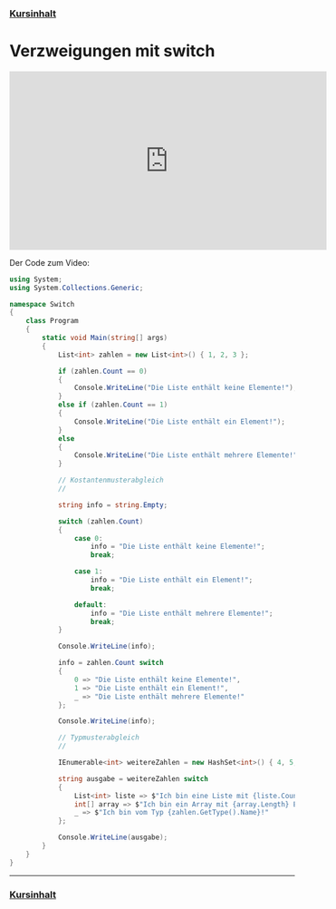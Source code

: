 ### [Kursinhalt](../README.md)

Verzweigungen mit switch
========================

<iframe width="560" height="315" src="https://www.youtube.com/embed/Vdijo9Haamk" frameborder="0" allow="accelerometer; autoplay; clipboard-write; encrypted-media; gyroscope; picture-in-picture" allowfullscreen></iframe>

Der Code zum Video:

```cs
using System;
using System.Collections.Generic;

namespace Switch
{
    class Program
    {
        static void Main(string[] args)
        {
            List<int> zahlen = new List<int>() { 1, 2, 3 };

            if (zahlen.Count == 0)
            {
                Console.WriteLine("Die Liste enthält keine Elemente!");
            }
            else if (zahlen.Count == 1)
            {
                Console.WriteLine("Die Liste enthält ein Element!");
            }
            else
            {
                Console.WriteLine("Die Liste enthält mehrere Elemente!");
            }

            // Kostantenmusterabgleich
            //

            string info = string.Empty;

            switch (zahlen.Count)
            {
                case 0:
                    info = "Die Liste enthält keine Elemente!";
                    break;

                case 1:
                    info = "Die Liste enthält ein Element!";
                    break;

                default:
                    info = "Die Liste enthält mehrere Elemente!";
                    break;
            }

            Console.WriteLine(info);

            info = zahlen.Count switch
            {
                0 => "Die Liste enthält keine Elemente!",
                1 => "Die Liste enthält ein Element!",
                _ => "Die Liste enthält mehrere Elemente!"
            };

            Console.WriteLine(info);

            // Typmusterabgleich
            //

            IEnumerable<int> weitereZahlen = new HashSet<int>() { 4, 5, 6 };

            string ausgabe = weitereZahlen switch
            {
                List<int> liste => $"Ich bin eine Liste mit {liste.Count} Elementen!",
                int[] array => $"Ich bin ein Array mit {array.Length} Elementen!",
                _ => $"Ich bin vom Typ {zahlen.GetType().Name}!"
            };

            Console.WriteLine(ausgabe);
        }
    }
}
```

---
### [Kursinhalt](../README.md)